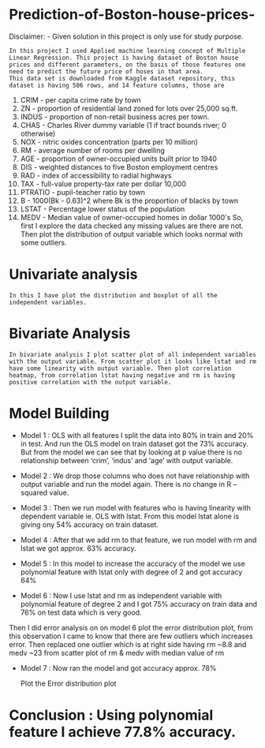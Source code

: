 # Prediction-of-Boston-house-prices-
Disclaimer: - Given solution in this project is only use for study purpose.

	In this project I used Applied machine learning concept of Multiple Linear Regression. This project is having dataset of Boston house prices and different parameters, on the basis of those features one need to predict the future price of hoses in that area.
	This data set is downloaded from Kaggle dataset repository, this dataset is having 506 rows, and 14 feature columns, those are 
1.	CRIM - per capita crime rate by town
2.	ZN - proportion of residential land zoned for lots over 25,000 sq.ft.
3.	INDUS - proportion of non-retail business acres per town.
4.	CHAS - Charles River dummy variable (1 if tract bounds river; 0 otherwise)
5.	NOX - nitric oxides concentration (parts per 10 million)
6.	RM - average number of rooms per dwelling
7.	AGE - proportion of owner-occupied units built prior to 1940
8.	DIS - weighted distances to five Boston employment centres
9.	RAD - index of accessibility to radial highways
10.	TAX - full-value property-tax rate per dollar 10,000
11.	PTRATIO - pupil-teacher ratio by town
12.	B - 1000(Bk - 0.63)^2 where Bk is the proportion of blacks by town
13.	LSTAT - Percentage lower status of the population
14.	MEDV - Median value of owner-occupied homes in dollar 1000's
So, first I explore the data checked any missing values are there are not. Then plot the distribution of output variable which looks normal with some outliers.
# Univariate analysis
	In this I have plot the distribution and boxplot of all the independent variables.
# Bivariate Analysis
	In bivariate analysis I plot scatter plot of all independent variables with the output variable. From scatter plot it looks like lstat and rm have some linearity with output variable. Then plot correlation heatmap, from correlation lstat having negative and rm is having positive correlation with the output variable.
# Model Building
-	Model 1 : OLS with all features 
I split the data into 80% in train and 20% in test. And run the OLS model on train dataset got the 73% accuracy. But from the model we can see that by looking at p value there is no relationship between ‘crim’, ‘indus’ and ‘age’ with output variable.

-	Model 2 : We drop those columns who does not have relationship with output variable and run the model again. There is no change in R – squared value. 

-	Model 3 : Then we run model with features who is having linearity with dependent variable ie. OLS with lstat. From this model lstat alone is giving ony 54% accuracy on train dataset.
-	Model 4 : After that we add rm to that feature, we run model with rm and lstat we got approx. 63% accuracy. 
-	Model 5 : In this model to increase the accuracy of the model we use polynomial feature with lstat only with degree of 2 and got accuracy 64%
-	Model 6 : Now I use lstat and rm as independent variable with polynomial feature of degree 2 and I got 75% accuracy on train data and 76% on test data which is very good.  

Then I did error analysis on on model 6 plot the error distribution plot, from this observation I came to know that there are few outliers which increases error. Then replaced one outlier which is at right side having rm ~8.8 and medv ~23 from scatter plot of rm & medv with median value of rm

-	Model 7 : Now ran the model and got accuracy approx. 78% 

    Plot the Error distribution plot


# Conclusion : Using polynomial feature I achieve 77.8% accuracy.

